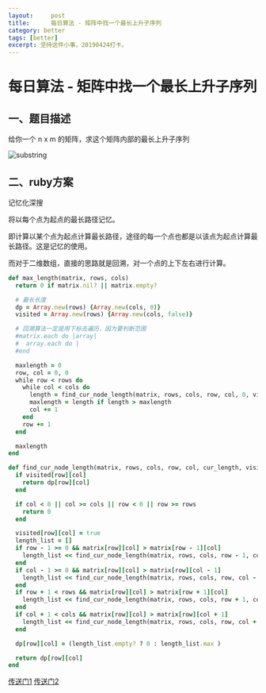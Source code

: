 ```yaml
---
layout:     post
title:      每日算法 - 矩阵中找一个最长上升子序列
category: better
tags: [better]
excerpt: 坚持这件小事，20190424打卡。
---
```



每日算法 - 矩阵中找一个最长上升子序列
=======

一、题目描述
----------

给你一个 n x m 的矩阵，求这个矩阵内部的最长上升子序列

![substring](https://hunzino1.github.io/assets/images/2019/algorithm/substring.png)

二、ruby方案
----------

记忆化深搜

将以每个点为起点的最长路径记忆。

即计算以某个点为起点计算最长路径，途径的每一个点也都是以该点为起点计算最长路径。这是记忆的使用。

而对于二维数组，直接的思路就是回溯，对一个点的上下左右进行计算。

```ruby
def max_length(matrix, rows, cols)
  return 0 if matrix.nil? || matrix.empty?

  # 最长长度
  dp = Array.new(rows) {Array.new(cols, 0)}
  visited = Array.new(rows) {Array.new(cols, false)}

  # 回溯算法一定是用下标去遍历，因为要判断范围
  #matrix.each do |array|
  #  array.each do |
  #end

  maxlength = 0
  row, col = 0, 0
  while row < rows do
    while col < cols do
      length = find_cur_node_length(matrix, rows, cols, row, col, 0, visited, dp, maxlength)
      maxlength = length if length > maxlength
      col += 1
    end
    row += 1
  end

  maxlength
end

def find_cur_node_length(matrix, rows, cols, row, col, cur_length, visited, dp, maxlength)
  if visited[row][col]
    return dp[row][col]
  end

  if col < 0 || col >= cols || row < 0 || row >= rows
    return 0
  end

  visited[row][col] = true
  length_list = []
  if row - 1 >= 0 && matrix[row][col] > matrix[row - 1][col]
    length_list << find_cur_node_length(matrix, rows, cols, row - 1, col, cur_length + 1, visited, dp, maxlength)
  end
  if col - 1 >= 0 && matrix[row][col] > matrix[row][col - 1]
    length_list << find_cur_node_length(matrix, rows, cols, row, col - 1, cur_length + 1, visited, dp, maxlength)
  end
  if row + 1 < rows && matrix[row][col] > matrix[row + 1][col]
    length_list << find_cur_node_length(matrix, rows, cols, row + 1, col, cur_length + 1, visited, dp, maxlength)
  end
  if col + 1 < cols && matrix[row][col] > matrix[row][col + 1]
    length_list << find_cur_node_length(matrix, rows, cols, row, col + 1, cur_length + 1, visited, dp, maxlength)
  end

  dp[row][col] = (length_list.empty? ? 0 : length_list.max )

  return dp[row][col]
end
```

[传送门1](https://www.cnblogs.com/ccut-ry/p/9768985.html)
[传送门2](https://www.cnblogs.com/fanmu/p/9636076.html)
